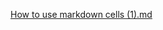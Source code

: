 [How to use markdown cells (1).md](https://github.com/alvaphelan/Advanced-Lab-Website/files/8860881/How.to.use.markdown.cells.1.md)

